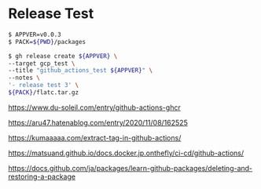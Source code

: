 # Release Test

```bash
$ APPVER=v0.0.3
$ PACK=${PWD}/packages

$ gh release create ${APPVER} \
--target gcp_test \
--title "github_actions_test ${APPVER}" \
--notes \
'- release test 3' \
${PACK}/flatc.tar.gz
```

https://www.du-soleil.com/entry/github-actions-ghcr

https://aru47.hatenablog.com/entry/2020/11/08/162525

https://kumaaaaa.com/extract-tag-in-github-actions/

https://matsuand.github.io/docs.docker.jp.onthefly/ci-cd/github-actions/

https://docs.github.com/ja/packages/learn-github-packages/deleting-and-restoring-a-package
